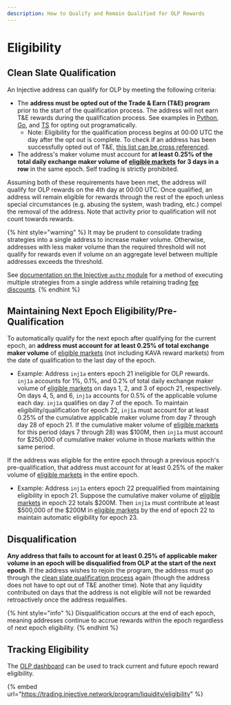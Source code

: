 ```yaml
---
description: How to Qualify and Remain Qualified for OLP Rewards
---
```


# Eligibility

## Clean Slate Qualification

An Injective address can qualify for OLP by meeting the following criteria:

* The **address must be opted out of the Trade & Earn (T\&E) program** prior to the start of the qualification process. The address will not earn T\&E rewards during the qualification process. See examples in [Python](https://github.com/InjectiveLabs/sdk-python/blob/master/examples/chain\_client/24\_MsgRewardsOptOut.py), [Go](https://github.com/InjectiveLabs/sdk-go/blob/master/examples/chain/24\_MsgRegisterAsDMM/example.go), and [TS](https://github.com/InjectiveLabs/injective-ts/wiki/04CoreModulesExchange#msgrewardsoptout) for opting out programatically.
  * Note: Eligibility for the qualification process begins at 00:00 UTC the day after the opt out is complete. To check if an address has been successfully opted out of T\&E, [this list can be cross referenced](https://lcd.injective.network/injective/exchange/v1beta1/opted\_out\_of\_rewards\_accounts).
* The address's maker volume must account for **at least 0.25% of the total daily exchange maker volume of** [**eligible markets**](./eligible-markets.md) **for 3 days in a row** in the same epoch. Self trading is strictly prohibited.

Assuming both of these requirements have been met, the address will qualify for OLP rewards on the 4th day at 00:00 UTC. Once qualified, an address will remain eligible for rewards through the rest of the epoch unless special circumstances (e.g. abusing the system, wash trading, etc.) compel the removal of the address. Note that activity prior to qualification will not count towards rewards.

{% hint style="warning" %}
It may be prudent to consolidate trading strategies into a single address to increase maker volume. Otherwise, addresses with less maker volume than the required threshold will not qualify for rewards even if volume on an aggregate level between multiple addresses exceeds the threshold.&#x20;

See [documentation on the Injective `authz` module](https://docs.injective.network/develop/modules/Core/authz/) for a method of executing multiple strategies from a single address while retaining trading [fee discounts](https://helixapp.com/fee-discounts).
{% endhint %}

## Maintaining Next Epoch Eligibility/Pre-Qualification

To automatically qualify for the next epoch after qualifying for the current epoch, an **address must account for at least 0.25% of total exchange maker volume** of [eligible markets](./eligible-markets.md) (not including KAVA reward markets) from the date of qualification to the last day of the epoch.&#x20;

* Example: Address `inj1a` enters epoch 21 ineligible for OLP rewards. `inj1a` accounts for 1%, 0.1%, and 0.2% of total daily exchange maker volume of [eligible markets](./eligible-markets.md) on days 1, 2, and 3 of epoch 21, respectively. On days 4, 5, and 6, `inj1a` accounts for 0.5% of the applicable volume each day. `inj1a` qualifies on day 7 of the epoch. To maintain eligibility/qualification for epoch 22, `inj1a` must account for at least 0.25% of the cumulative applicable maker volume from day 7 through day 28 of epoch 21. If the cumulative maker volume of [eligible markets](./eligible-markets.md) for this period (days 7 through 28) was $100M, then `inj1a` must account for $250,000 of cumulative maker volume in those markets within the same period.

If the address was eligible for the entire epoch through a previous epoch's pre-qualification, that address must account for at least 0.25% of the maker volume of [eligible markets](./eligible-markets.md) in the entire epoch.&#x20;

* Example: Address `inj1a` enters epoch 22 prequalified from maintaining eligibility in epoch 21. Suppose the cumulative maker volume of [eligible markets](./eligible-markets.md) in epoch 22 totals $200M. Then `inj1a` must contribute at least $500,000 of the $200M in [eligible markets](./eligible-markets.md) by the end of epoch 22 to maintain automatic eligibility for epoch 23.

## Disqualification

**Any address that fails to account for at least 0.25% of applicable maker volume in an epoch will be disqualified from OLP at the start of the next epoch**. If the address wishes to rejoin the program, the address must go through the [clean slate qualification process](eligibility.md#clean-slate-qualification) again (though the address does not have to opt out of T\&E another time). Note that any liquidity contributed on days that the address is not eligible will not be rewarded retroactively once the address requalifies.

{% hint style="info" %}
Disqualification occurs at the end of each epoch, meaning addresses continue to accrue rewards within the epoch regardless of next epoch eligibility.
{% endhint %}

## Tracking Eligibility

The [OLP dashboard](https://trading.injective.network/program/liquidity/eligibility) can be used to track current and future epoch reward eligibility.

{% embed url="https://trading.injective.network/program/liquidity/eligibility" %}
